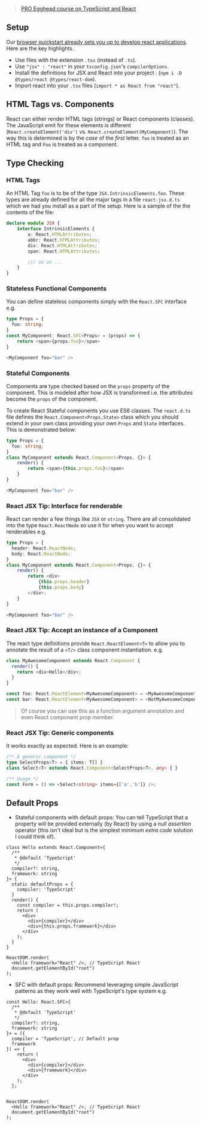 > [PRO Egghead course on TypeScript and React](https://egghead.io/courses/use-typescript-to-develop-react-applications)

## Setup
Our [browser quickstart already sets you up to develop react applications](../quick/browser.md). Here are the key highlights. 

* Use files with the extension `.tsx` (instead of `.ts`).
* Use `"jsx" : "react"` in your `tsconfig.json`'s `compilerOptions`.
* Install the definitions for JSX and React into your project : (`npm i -D @types/react @types/react-dom`).
* Import react into your `.tsx` files (`import * as React from "react"`).

## HTML Tags vs. Components
React can either render HTML tags (strings) or React components (classes). The JavaScript emit for these elements is different (`React.createElement('div')` vs. `React.createElement(MyComponent)`). The way this is determined is by the *case* of the *first* letter. `foo` is treated as an HTML tag and `Foo` is treated as a component.

## Type Checking

### HTML Tags
An HTML Tag `foo` is to be of the type `JSX.IntrinsicElements.foo`. These types are already defined for all the major tags in a file `react-jsx.d.ts` which we had you install as a part of the setup. Here is a sample of the  the contents of the file:

```ts
declare module JSX {
    interface IntrinsicElements {
        a: React.HTMLAttributes;
        abbr: React.HTMLAttributes;
        div: React.HTMLAttributes;
        span: React.HTMLAttributes;

        /// so on ...
    }
}
```

### Stateless Functional Components 
You can define stateless components simply with the `React.SFC` interface e.g. 

```ts
type Props = {
  foo: string;
}
const MyComponent: React.SFC<Props> = (props) => {
    return <span>{props.foo}</span>
}

<MyComponent foo="bar" />
```

### Stateful Components
Components are type checked based on the `props` property of the component. This is modeled after how JSX is transformed i.e. the attributes become the `props` of the component.

To create React Stateful components you use ES6 classes. The `react.d.ts` file defines the `React.Component<Props,State>` class which you should extend in your own class providing your own `Props` and `State` interfaces. This is demonstrated below:

```ts
type Props = {
  foo: string;
}
class MyComponent extends React.Component<Props, {}> {
    render() {
        return <span>{this.props.foo}</span>
    }
}

<MyComponent foo="bar" />
```

### React JSX Tip: Interface for renderable

React can render a few things like `JSX` or `string`. There are all consolidated into the type `React.ReactNode` so use it for when you want to accept renderables e.g.

```ts
type Props = {
  header: React.ReactNode;
  body: React.ReactNode;
}
class MyComponent extends React.Component<Props, {}> {
    render() {
        return <div>
            {this.props.header}
            {this.props.body}
        </div>;
    }
}

<MyComponent foo="bar" />
```

### React JSX Tip: Accept an instance of a Component
The react type definitions provide `React.ReactElement<T>` to allow you to annotate the result of a `<T/>` class component instantiation. e.g. 

```js
class MyAwesomeComponent extends React.Component {
  render() {
    return <div>Hello</div>;
  }
}

const foo: React.ReactElement<MyAwesomeComponent> = <MyAwesomeComponent />; // Okay
const bar: React.ReactElement<MyAwesomeComponent> = <NotMyAwesomeComponent />; // Error!
```

> Of course you can use this as a function argument annotation and even React component prop member.

### React JSX Tip: Generic components
It works exactly as expected. Here is an example:

```ts
/** A generic component */
type SelectProps<T> = { items: T[] }
class Select<T> extends React.Component<SelectProps<T>, any> { }

/** Usage */
const Form = () => <Select<string> items={['a','b']} />;
```


## Default Props 

* Stateful components with default props: You can tell TypeScript that a property will be provided externally (by React) by using a *null assertion* operator (this isn't ideal but is the simplest minimum *extra code* solution I could think of).

```tsx
class Hello extends React.Component<{
  /** 
   * @default 'TypeScript'
   */
  compiler?: string,
  framework: string
}> {
  static defaultProps = {
    compiler: 'TypeScript'
  }
  render() {
    const compiler = this.props.compiler!;
    return (
      <div>
        <div>{compiler}</div>
        <div>{this.props.framework}</div>
      </div>
    );
  }
}

ReactDOM.render(
  <Hello framework="React" />, // TypeScript React
  document.getElementById("root")
);
```

* SFC with default props: Recommend leveraging simple JavaScript patterns as they work well with TypeScript's type system e.g.

```tsx
const Hello: React.SFC<{
  /** 
   * @default 'TypeScript'
   */
  compiler?: string,
  framework: string
}> = ({
  compiler = 'TypeScript', // Default prop
  framework
}) => {
    return (
      <div>
        <div>{compiler}</div>
        <div>{framework}</div>
      </div>
    );
  };


ReactDOM.render(
  <Hello framework="React" />, // TypeScript React
  document.getElementById("root")
);
```

